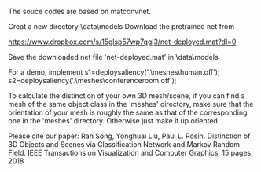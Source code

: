 The souce codes are based on matconvnet.

Creat a new directory \data\models
Download the pretrained net from 

https://www.dropbox.com/s/15glsp57wp7qgj3/net-deployed.mat?dl=0

Save the downloaded net file 'net-deployed.mat' in \data\models

For a demo, implement 
s1=deploysaliency('.\meshes\human.off');
s2=deploysaliency('.\meshes\conferenceroom.off');

To calculate the distinction of your own 3D mesh/scene, if you can find a mesh of the same object class in the 'meshes' directory, make sure that the orientation of your mesh is roughly the same as that of the corresponding one in the 'meshes' directory. Otherwise just make it up oriented.

Please cite our paper: 
Ran Song, Yonghuai Liu, Paul L. Rosin. Distinction of 3D Objects and Scenes via Classification Network and Markov Random Field. IEEE Transactions on Visualization and Computer Graphics, 15 pages, 2018
